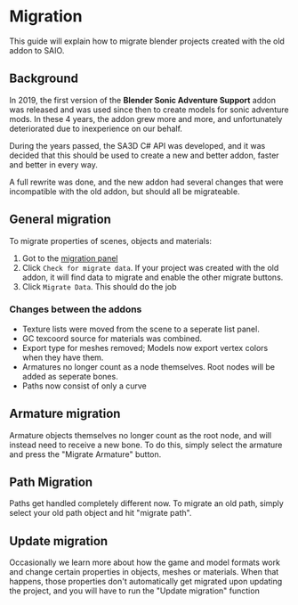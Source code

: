 # Migration
This guide will explain how to migrate blender projects created with the old addon to SAIO.

## Background
In 2019, the first version of the **Blender Sonic Adventure Support** addon was released and was used since then to create models for sonic adventure mods. In these 4 years, the addon grew more and more, and unfortunately deteriorated due to inexperience on our behalf.

During the years passed, the SA3D C# API was developed, and it was decided that this should be used to create a new and better addon, faster and better in every way.

A full rewrite was done, and the new addon had several changes that were incompatible with the old addon, but should all be migrateable.

## General migration
To migrate properties of scenes, objects and materials:

1. Got to the [migration panel](../ui/toolbar/tools/migration.md)
2. Click `Check for migrate data`. If your project was created with the old addon, it will find data to migrate and enable the other migrate buttons.
3. Click `Migrate Data`. This should do the job

### Changes between the addons
- Texture lists were moved from the scene to a seperate list panel.
- GC texcoord source for materials was combined.
- Export type for meshes removed; Models now export vertex colors when they have them.
- Armatures no longer count as a node themselves. Root nodes will be added as seperate bones.
- Paths now consist of only a curve

## Armature migration
Armature objects themselves no longer count as the root node, and will instead need to receive a new bone. To do this, simply select the armature and press the "Migrate Armature" button.

## Path Migration
Paths get handled completely different now. To migrate an old path, simply select your old path object and hit "migrate path".

## Update migration
Occasionally we learn more about how the game and model formats work and change certain properties in objects, meshes or materials. When that happens, those properties don't automatically get migrated upon updating the project, and you will have to run the "Update migration" function